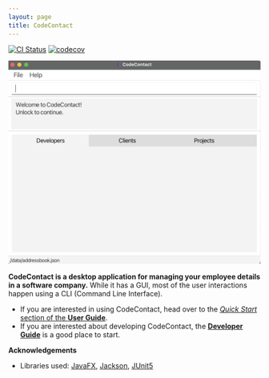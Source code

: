 ```yaml
---
layout: page
title: CodeContact
---
```


[![CI Status](https://github.com/AY2324S1-CS2103T-T09-2/tp/workflows/Java%20CI/badge.svg)](https://github.com/AY2324S1-CS2103T-T09-2/tp/actions)
[![codecov](https://app.codecov.io/gh/AY2324S1-CS2103T-T09-2/branch/master/graph/badge.svg)](https://codecov.io/gh/AY2324S1-CS2103T-T09-2/tp/tree/master)

![Ui](images/Ui.png)

**CodeContact is a desktop application for managing your employee details in a software company.** While it has a GUI, most of the user interactions happen using a CLI (Command Line Interface).

* If you are interested in using CodeContact, head over to the [_Quick Start_ section of the **User Guide**](UserGuide.html#quick-start).
* If you are interested about developing CodeContact, the [**Developer Guide**](DeveloperGuide.html) is a good place to start.


**Acknowledgements**

* Libraries used: [JavaFX](https://openjfx.io/), [Jackson](https://github.com/FasterXML/jackson), [JUnit5](https://github.com/junit-team/junit5)

